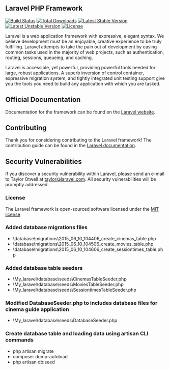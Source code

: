 ## Laravel PHP Framework

[![Build Status](https://travis-ci.org/laravel/framework.svg)](https://travis-ci.org/laravel/framework)
[![Total Downloads](https://poser.pugx.org/laravel/framework/d/total.svg)](https://packagist.org/packages/laravel/framework)
[![Latest Stable Version](https://poser.pugx.org/laravel/framework/v/stable.svg)](https://packagist.org/packages/laravel/framework)
[![Latest Unstable Version](https://poser.pugx.org/laravel/framework/v/unstable.svg)](https://packagist.org/packages/laravel/framework)
[![License](https://poser.pugx.org/laravel/framework/license.svg)](https://packagist.org/packages/laravel/framework)

Laravel is a web application framework with expressive, elegant syntax. We believe development must be an enjoyable, creative experience to be truly fulfilling. Laravel attempts to take the pain out of development by easing common tasks used in the majority of web projects, such as authentication, routing, sessions, queueing, and caching.

Laravel is accessible, yet powerful, providing powerful tools needed for large, robust applications. A superb inversion of control container, expressive migration system, and tightly integrated unit testing support give you the tools you need to build any application with which you are tasked.

## Official Documentation

Documentation for the framework can be found on the [Laravel website](http://laravel.com/docs).

## Contributing

Thank you for considering contributing to the Laravel framework! The contribution guide can be found in the [Laravel documentation](http://laravel.com/docs/contributions).

## Security Vulnerabilities

If you discover a security vulnerability within Laravel, please send an e-mail to Taylor Otwell at taylor@laravel.com. All security vulnerabilities will be promptly addressed.

### License

The Laravel framework is open-sourced software licensed under the [MIT license](http://opensource.org/licenses/MIT)

### Added database migrations files
  - \database\migrations\2015_06_10_104406_create_cinemas_table.php
  - \database\migrations\2015_06_10_104506_create_movies_table.php
  - \database\migrations\2015_06_10_104606_create_sessiontimes_table.php
	
### Added database table seeders
  - \My_laravel\database\seeds\CinemasTableSeeder.php
  - \My_laravel\database\seeds\MoviesTableSeeder.php
  - \My_laravel\database\seeds\SessiontimesTableSeeder.php
  
### Modified DatabaseSeeder.php to includes database files for cinema guide application
  - \My_laravel\database\seeds\DatabaseSeeder.php

### Create database table and loading data using artisan CLI commands
  * php artisan migrate
  * composer dump-autoload
  * php artisan db:seed

